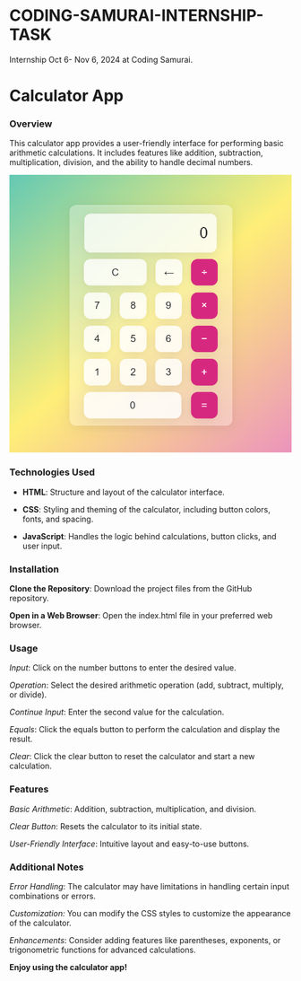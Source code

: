# CODING-SAMURAI-INTERNSHIP-TASK
Internship Oct 6- Nov 6, 2024 at Coding Samurai.  



  

# Calculator App

  

### Overview

This calculator app provides a user-friendly interface for performing basic arithmetic calculations. It includes features like addition, subtraction, multiplication, division, and the ability to handle decimal numbers.

![ScreenShot Calculator App](CalculatorApp/screencalc.png)
  

### Technologies Used

* **HTML**: Structure and layout of the calculator interface.

* **CSS**: Styling and theming of the calculator, including button colors, fonts, and spacing.

* **JavaScript**: Handles the logic behind calculations, button clicks, and user input.

### Installation

**Clone the Repository**: Download the project files from the GitHub repository.

**Open in a Web Browser**: Open the index.html file in your preferred web browser.

### Usage

*Input*: Click on the number buttons to enter the desired value.

*Operation*: Select the desired arithmetic operation (add, subtract, multiply, or divide).

*Continue Input*: Enter the second value for the calculation.

*Equals*: Click the equals button to perform the calculation and display the result.

*Clear*: Click the clear button to reset the calculator and start a new calculation.

### Features

*Basic Arithmetic*: Addition, subtraction, multiplication, and division.

*Clear Button*: Resets the calculator to its initial state.

*User-Friendly Interface*: Intuitive layout and easy-to-use buttons.

### Additional Notes

*Error Handling*: The calculator may have limitations in handling certain input combinations or errors.

*Customization:* You can modify the CSS styles to customize the appearance of the calculator.

*Enhancements*: Consider adding features like parentheses, exponents, or trigonometric functions for advanced calculations.

**Enjoy using the calculator app!**
